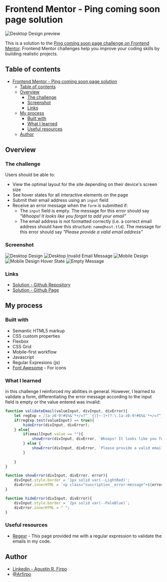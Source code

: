 # Frontend Mentor - Ping coming soon page solution

![Desktop Design preview](./src/images/desktop-preview.jpg)

This is a solution to the [Ping coming soon page challenge on Frontend Mentor](https://www.frontendmentor.io/challenges/ping-single-column-coming-soon-page-5cadd051fec04111f7b848da). Frontend Mentor challenges help you improve your coding skills by building realistic projects.

## Table of contents

- [Frontend Mentor - Ping coming soon page solution](#frontend-mentor---ping-coming-soon-page-solution)
  - [Table of contents](#table-of-contents)
  - [Overview](#overview)
    - [The challenge](#the-challenge)
    - [Screenshot](#screenshot)
    - [Links](#links)
  - [My process](#my-process)
    - [Built with](#built-with)
    - [What I learned](#what-i-learned)
    - [Useful resources](#useful-resources)
  - [Author](#author)

## Overview

### The challenge

Users should be able to:

- View the optimal layout for the site depending on their device's screen size
- See hover states for all interactive elements on the page
- Submit their email address using an `input` field
- Receive an error message when the `form` is submitted if:
	- The `input` field is empty. The message for this error should say *"Whoops! It looks like you forgot to add your email"*
	- The email address is not formatted correctly (i.e. a correct email address should have this structure: `name@host.tld`). The message for this error should say *"Please provide a valid email address"*

### Screenshot

![Desktop Design](./src/images/desktop-design.JPG)
![Desktop Invalid Email Message](./src/images/desktop-invalid-email-message.JPG)
![Mobile Design](./src/images/mobile-design.JPG)
![Mobile Design Hover State](./src/images/mobile-design-hover-state.JPG)
![Empty Message](./src/images/empty-email-message.png)

### Links

- [Solution - Github Repository](https://github.com/Arfirpo/ping-coming-soon-page-master)
- [Solution - Github Page](https://arfirpo.github.io/ping-coming-soon-page-master/)

## My process

### Built with

- Semantic HTML5 markup
- CSS custom properties
- Flexbox
- CSS Grid
- Mobile-first workflow
- Javascript
- Regular Expresions (js)
- [Font Awesome](https://fontawesome.com/icons) - For icons

### What I learned

in this challenge I reinforced my abilities in general.
However, I learned to validate a form, differentiating the error message according to the input field is empty or the value entered was invalid:

```js
function validateEmail(valueInput, divInput, divError){
    let regExp = /[a-z0-9!#$%&'*+/=?^_`{|}~-]+(?:\.[a-z0-9!#$%&'*+/=?^_`{|}~-]+)*@(?:[a-z0-9](?:[a-z0-9-]*[a-z0-9])?\.)+[a-z0-9](?:[a-z0-9-]*[a-z0-9])?/g;
    if(regExp.test(valueInput) == true){
        hideError(divInput, divError);
    } else{
        if(emailInput.value == ""){
            showError(divInput, divError, `Whoops! It looks like you forgot to add your email`);
        } else {
            showError(divInput, divError, `Please provide a valid email address`);
        }
        
    }
}

function showError(divInput, divError, error){
    divInput.style.border = '1px solid var(--LightRed)';
    divError.innerHTML = `<p class="suscription__error-message">${error}</p>`;
}

function hideError(divInput, divError){
    divInput.style.border = `2px solid var(--PaleBlue)`;
    divError.innerHTML = " ";
}
```

### Useful resources

- [Regexr](https://www.example.com) - This page provided me with a regular expression to validate the emails in my code.

## Author

- [Linkedin - Agustín R. Firpo](https://www.linkedin.com/in/agustin-rodrigo-firpo-0aa86697/)
- [@Arfirpo](https://www.frontendmentor.io/profile/Arfirpo)
